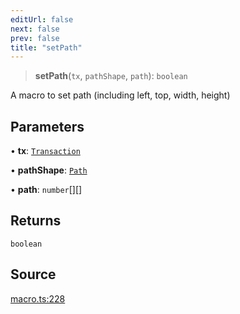 ```yaml
---
editUrl: false
next: false
prev: false
title: "setPath"
---
```


> **setPath**(`tx`, `pathShape`, `path`): `boolean`

A macro to set path (including left, top, width, height)

## Parameters

• **tx**: [`Transaction`](/api-core/classes/transaction/)

• **pathShape**: [`Path`](/api-core/classes/path/)

• **path**: `number`[][]

## Returns

`boolean`

## Source

[macro.ts:228](https://github.com/dgmjs/dgmjs/blob/main/packages/core/src/macro.ts#L228)
